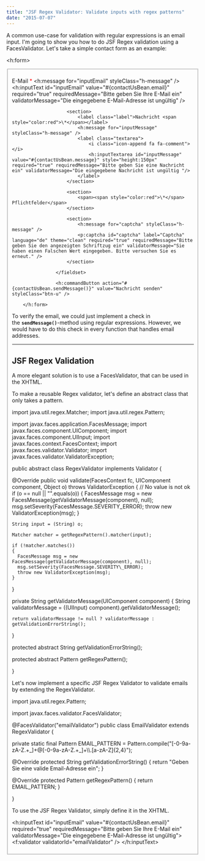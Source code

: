 ```yaml
---
title: "JSF Regex Validator: Validate inputs with regex patterns"
date: "2015-07-07"
---
```


A common use-case for validation with regular expressions is an email input. I'm going to show you how to do JSF Regex validation using a FacesValidator. Let's take a simple contact form as an example:

<h:form>
          <fieldset>                  
                        <div class="row">
                           <section class="col col-6">
                                <label class="label">E-Mail <span style="color:red">\*</span></label>
                                <h:message for="inputEmail" styleClass="h-message" />
                                <label class="input">
                                    <i class="icon-append fa fa-envelope-o"></i>
                                    <h:inputText id="inputEmail" value="#{contactUsBean.email}" required="true" requiredMessage="Bitte geben Sie Ihre E-Mail ein" validatorMessage="Die eingegebene E-Mail-Adresse ist ungültig" />
                                </label>
                            </section>
                        </div>
                        
                        <section>
                            <label class="label">Nachricht <span style="color:red">\*</span></label>
                            <h:message for="inputMessage" styleClass="h-message" />
                            <label class="textarea">
                                <i class="icon-append fa fa-comment"></i>
                                <h:inputTextarea id="inputMessage" value="#{contactUsBean.message}" style="height:150px" required="true" requiredMessage="Bitte geben Sie eine Nachricht ein" validatorMessage="Die eingegebene Nachricht ist ungültig "/>
                            </label>
                        </section>
                        
                        <section>
                        	<span><span style="color:red">\*</span> Pflichtfelder</span>
                        </section>
                        
                        <section>
                            <h:message for="captcha" styleClass="h-message" />
                            <p:captcha id="captcha" label="Captcha" language="de" theme="clean" required="true" requiredMessage="Bitte geben Sie den angezeigten Schriftzug ein" validatorMessage="Sie haben einen Falschen Wert eingegeben. Bitte versuchen Sie es erneut." />
                        </section>
                        
                    </fieldset>
                    
                    <h:commandButton action="#{contactUsBean.sendMessage()}" value="Nachricht senden" styleClass="btn-u" />
                   
        </h:form>

To verify the email, we could just implement a check in the **`sendMessage()`**\-method using regular expressions. However, we would have to do this check in every function that handles email addresses.

* * *

## JSF Regex Validation

A more elegant solution is to use a FacesValidator, that can be used in the XHTML.

To make a reusable Regex validator, let's define an abstract class that only takes a pattern.

import java.util.regex.Matcher;
import java.util.regex.Pattern;

import javax.faces.application.FacesMessage;
import javax.faces.component.UIComponent;
import javax.faces.component.UIInput;
import javax.faces.context.FacesContext;
import javax.faces.validator.Validator;
import javax.faces.validator.ValidatorException;

public abstract class RegexValidator implements Validator
{

  @Override
  public void validate(FacesContext fc, UIComponent component, Object o) throws ValidatorException
  {
    // No value is not ok
    if (o == null || "".equals(o))
    {
      FacesMessage msg = new FacesMessage(getValidatorMessage(component), null);
      msg.setSeverity(FacesMessage.SEVERITY\_ERROR);
      throw new ValidatorException(msg);
    }

    String input = (String) o;

    Matcher matcher = getRegexPattern().matcher(input);

    if (!matcher.matches())
    {
      FacesMessage msg = new FacesMessage(getValidatorMessage(component), null);
      msg.setSeverity(FacesMessage.SEVERITY\_ERROR);
      throw new ValidatorException(msg);
    }
  }

  private String getValidatorMessage(UIComponent component)
  {
    String validatorMessage = ((UIInput) component).getValidatorMessage();

    return validatorMessage != null ? validatorMessage : getValidationErrorString();
  }

  protected abstract String getValidationErrorString();

  protected abstract Pattern getRegexPattern();

}

Let's now implement a specific JSF Regex Validator to validate emails by extending the RegexValidator.

import java.util.regex.Pattern;

import javax.faces.validator.FacesValidator;

@FacesValidator("emailValidator")
public class EmailValidator extends RegexValidator
{

  private static final Pattern EMAIL\_PATTERN = Pattern.compile("\[-0-9a-zA-Z.+\_\]+@\[-0-9a-zA-Z.+\_\]+\\\\.\[a-zA-Z\]{2,4}");

  @Override
  protected String getValidationErrorString()
  {
    return "Geben Sie eine valide Email-Adresse ein";
  }

  @Override
  protected Pattern getRegexPattern()
  {
    return EMAIL\_PATTERN;
  }

}

To use the JSF Regex Validator, simply define it in the XHTML.

<h:inputText id="inputEmail" value="#{contactUsBean.email}" required="true" requiredMessage="Bitte geben Sie Ihre E-Mail ein" validatorMessage="Die eingegebene E-Mail-Adresse ist ungültig">
     <f:validator validatorId="emailValidator" />
</h:inputText>
